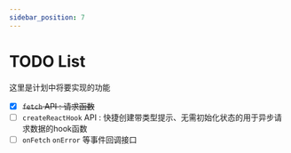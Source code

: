 ```yaml
---
sidebar_position: 7
---
```


# TODO List

这里是计划中将要实现的功能

- [x] ~~`fetch` API : 请求函数~~
- [ ] `createReactHook` API : 快捷创建带类型提示、无需初始化状态的用于异步请求数据的hook函数
- [ ] `onFetch` `onError` 等事件回调接口
